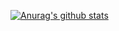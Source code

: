 

[![Anurag's github stats](https://github-readme-stats.vercel.app/api?username=fabio-morais)](https://github.com/anuraghazra/github-readme-stats)


<!--
**Fabio-Morais/fabio-morais** is a ✨ _special_ ✨ repository because its `README.md` (this file) appears on your GitHub profile.

Here are some ideas to get you started:

- 🔭 I’m currently working on ...
- 🌱 I’m currently learning ...
- 👯 I’m looking to collaborate on ...
- 🤔 I’m looking for help with ...
- 💬 Ask me about ...
- 📫 How to reach me: ...
- 😄 Pronouns: ...
- ⚡ Fun fact: ...
-->

